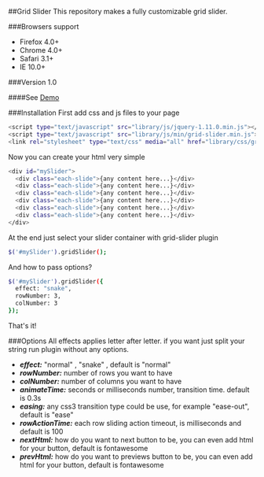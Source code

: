 ##Grid Slider
This repository makes a fully customizable grid slider. 

###Browsers support
* Firefox 4.0+
* Chrome 4.0+
* Safari 3.1+
* IE 10.0+

###Version
1.0

####See [Demo]

###Installation
First add css and js files to your page
```sh
<script type="text/javascript" src="library/js/jquery-1.11.0.min.js"></script>
<script type="text/javascript" src="library/js/min/grid-slider.min.js"></script>
<link rel="stylesheet" type="text/css" media="all" href="library/css/grid-slider.css">
```
Now you can create your html very simple 
```sh
<div id="mySlider">
  <div class="each-slide">{any content here...}</div>
  <div class="each-slide">{any content here...}</div>
  <div class="each-slide">{any content here...}</div>
  <div class="each-slide">{any content here...}</div>
  <div class="each-slide">{any content here...}</div>
  <div class="each-slide">{any content here...}</div>
</div>
```
At the end just select your slider container with grid-slider plugin
```sh
$('#mySlider').gridSlider();
```
And how to pass options?
```sh
$('#mySlider').gridSlider({
  effect: "snake",
  rowNumber: 3,
  colNumber: 3
});
```
That's it!

###Options
All effects applies letter after letter. if you want just split your string run plugin without any options.
  - ***effect:*** "normal" , "snake" , default is "normal"
  - ***rowNumber:*** number of rows you want to have
  - ***colNumber:*** number of columns you want to have
  - ***animateTime:*** seconds or milliseconds number, transition time. default is 0.3s
  - ***easing:*** any css3 transition type could be use, for example "ease-out", default is "ease"
  - ***rowActionTime:*** each row sliding action timeout, is milliseconds and default is 100
  - ***nextHtml:*** how do you want to next button to be, you can even add html for your button, default is fontawesome
  - ***prevHtml:*** how do you want to previews button to be, you can even add html for your button, default is fontawesome

[Demo]: http://hajimali.com/grid-slider
 
